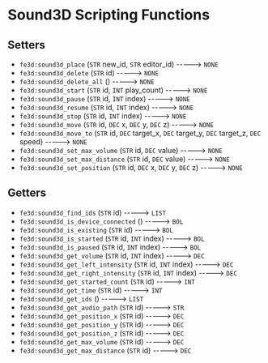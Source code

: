 # Sound3D Scripting Functions

## Setters

- `fe3d:sound3d_place` (`STR` new_id, `STR` editor_id) -----> `NONE`
- `fe3d:sound3d_delete` (`STR` id) -----> `NONE`
- `fe3d:sound3d_delete_all` () -----> `NONE`
- `fe3d:sound3d_start` (`STR` id, `INT` play_count) -----> `NONE`
- `fe3d:sound3d_pause` (`STR` id, `INT` index) -----> `NONE`
- `fe3d:sound3d_resume` (`STR` id, `INT` index) -----> `NONE`
- `fe3d:sound3d_stop` (`STR` id, `INT` index) -----> `NONE`
- `fe3d:sound3d_move` (`STR` id, `DEC` x, `DEC` y, `DEC` z) -----> `NONE`
- `fe3d:sound3d_move_to` (`STR` id, `DEC` target_x, `DEC` target_y, `DEC` target_z, `DEC` speed) -----> `NONE`
- `fe3d:sound3d_set_max_volume` (`STR` id, `DEC` value) -----> `NONE`
- `fe3d:sound3d_set_max_distance` (`STR` id, `DEC` value) -----> `NONE`
- `fe3d:sound3d_set_position` (`STR` id, `DEC` x, `DEC` y, `DEC` z) -----> `NONE`

## Getters

- `fe3d:sound3d_find_ids` (`STR` id) -----> `LIST`
- `fe3d:sound3d_is_device_connected` () -----> `BOL`
- `fe3d:sound3d_is_existing` (`STR` id) -----> `BOL`
- `fe3d:sound3d_is_started` (`STR` id, `INT` index) -----> `BOL`
- `fe3d:sound3d_is_paused` (`STR` id, `INT` index) -----> `BOL`
- `fe3d:sound3d_get_volume` (`STR` id, `INT` index) -----> `DEC`
- `fe3d:sound3d_get_left_intensity` (`STR` id, `INT` index) -----> `DEC`
- `fe3d:sound3d_get_right_intensity` (`STR` id, `INT` index) -----> `DEC`
- `fe3d:sound3d_get_started_count` (`STR` id) -----> `INT`
- `fe3d:sound3d_get_time` (`STR` id) -----> `INT`
- `fe3d:sound3d_get_ids` () -----> `LIST`
- `fe3d:sound3d_get_audio_path` (`STR` id) -----> `STR`
- `fe3d:sound3d_get_position_x` (`STR` id) -----> `DEC`
- `fe3d:sound3d_get_position_y` (`STR` id) -----> `DEC`
- `fe3d:sound3d_get_position_z` (`STR` id) -----> `DEC`
- `fe3d:sound3d_get_max_volume` (`STR` id) -----> `DEC`
- `fe3d:sound3d_get_max_distance` (`STR` id) -----> `DEC`

